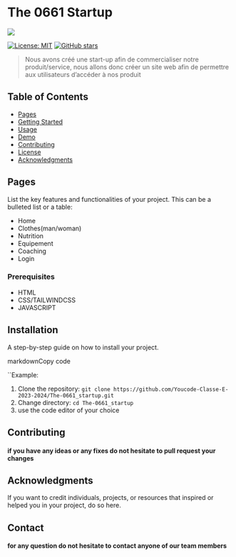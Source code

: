 
# The 0661 Startup

![](pictures/readme.gif) 

[![License: MIT](https://img.shields.io/badge/License-MIT-yellow.svg)](https://opensource.org/licenses/MIT) <!-- Replace with your preferred license badge --> [![GitHub stars](https://img.shields.io/github/stars/Youcode-Classe-E-2023-2024/The-0661_startup)](https://github.com/Youcode-Classe-E-2023-2024/The-0661_startup/stargazers) 

> Nous avons créé une start-up afin de commercialiser notre produit/service, nous allons donc créer un site web afin de permettre aux utilisateurs d’accéder à nos produit

## Table of Contents

-   [Pages](#pages)
-   [Getting Started](#getting-started)
-   [Usage](#usage)
-   [Demo](#demo)
-   [Contributing](#contributing)
-   [License](#license)
-   [Acknowledgments](https://chat.openai.com/c/a640e44c-3e39-483a-94f2-639b3968d32c#acknowledgments)

## Pages

List the key features and functionalities of your project. This can be a bulleted list or a table:

-   Home
-   Clothes(man/woman)
-   Nutrition
-   Equipement
-  Coaching
-  Login

### Prerequisites

- HTML
- CSS/TAILWINDCSS
- JAVASCRIPT

##  Installation

A step-by-step guide on how to install your project.

markdownCopy code

``Example:
1. Clone the repository: `git clone https://github.com/Youcode-Classe-E-2023-2024/The-0661_startup.git`
2. Change directory: `cd The-0661_startup`
3. use the code editor of your choice

## Contributing

#### if you have any ideas or any fixes do not hesitate to pull request your changes

## Acknowledgments

If you want to credit individuals, projects, or resources that inspired or helped you in your project, do so here.

## Contact 
#### for any question do not hesitate to contact anyone of our team members
